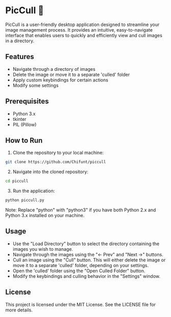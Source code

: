 # PicCull 🥒

PicCull is a user-friendly desktop application designed to streamline your image management process. It provides an intuitive, easy-to-navigate interface that enables users to quickly and efficiently view and cull images in a directory.

## Features
- Navigate through a directory of images
- Delete the image or move it to a separate 'culled' folder
- Apply custom keybindings for certain actions
- Modify some settings

## Prerequisites
- Python 3.x
- tkinter
- PIL (Pillow)

## How to Run

1. Clone the repository to your local machine:

```bash
git clone https://github.com/Chifunt/piccull
```

2. Navigate into the cloned repository:

```bash
cd piccull
```

3. Run the application:

```bash
python piccull.py
```

Note: Replace "python" with "python3" if you have both Python 2.x and Python 3.x installed on your machine.

## Usage

- Use the "Load Directory" button to select the directory containing the images you wish to manage.
- Navigate through the images using the "<- Prev" and "Next ->" buttons.
- Cull an image using the "Cull" button. This will either delete the image or move it to a separate 'culled' folder, depending on your settings.
- Open the 'culled' folder using the "Open Culled Folder" button.
- Modify the keybindings and culling behavior in the "Settings" window.

## License

This project is licensed under the MIT License. See the LICENSE file for more details.
